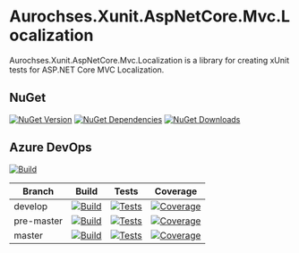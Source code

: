 # Aurochses.Xunit.AspNetCore.Mvc.Localization

Aurochses.Xunit.AspNetCore.Mvc.Localization is a library for creating xUnit tests for ASP.NET Core MVC Localization.

## NuGet
[![NuGet Version](https://img.shields.io/nuget/v/Aurochses.Xunit.AspNetCore.Mvc.Localization.svg?style=flat-square)](https://www.nuget.org/packages/Aurochses.Xunit.AspNetCore.Mvc.Localization)
[![NuGet Dependencies](https://img.shields.io/librariesio/release/nuget/Aurochses.Xunit.AspNetCore.Mvc.Localization.svg?style=flat-square)](https://libraries.io/nuget/Aurochses.Xunit.AspNetCore.Mvc.Localization)
[![NuGet Downloads](https://img.shields.io/nuget/dt/Aurochses.Xunit.AspNetCore.Mvc.Localization.svg?style=flat-square)](https://www.nuget.org/packages/Aurochses.Xunit.AspNetCore.Mvc.Localization)

## Azure DevOps

[![Build](https://img.shields.io/azure-devops/release/Aurochses/61cd8e26-670f-4d15-9b53-5e73a476a30f/7/7.svg?style=flat-square)](https://dev.azure.com/Aurochses/Aurochses.OpenSource/_release?definitionId=7)

Branch     | Build | Tests | Coverage
-----------|-------|-------|----------
develop | [![Build](https://img.shields.io/azure-devops/build/Aurochses/Aurochses.OpenSource/386/develop.svg?style=flat-square)](https://dev.azure.com/Aurochses/Aurochses.OpenSource/_build/latest?definitionId=386&branchName=develop) | [![Tests](https://img.shields.io/azure-devops/tests/Aurochses/Aurochses.OpenSource/386/develop.svg?style=flat-square)](https://dev.azure.com/Aurochses/Aurochses.OpenSource/_build/latest?definitionId=386&branchName=develop) | [![Coverage](https://img.shields.io/azure-devops/coverage/Aurochses/Aurochses.OpenSource/386/develop.svg?style=flat-square)](https://dev.azure.com/Aurochses/Aurochses.OpenSource/_build/latest?definitionId=386&branchName=develop)
pre-master | [![Build](https://img.shields.io/azure-devops/build/Aurochses/Aurochses.OpenSource/386/pre-master.svg?style=flat-square)](https://dev.azure.com/Aurochses/Aurochses.OpenSource/_build/latest?definitionId=386&branchName=pre-master) | [![Tests](https://img.shields.io/azure-devops/tests/Aurochses/Aurochses.OpenSource/386/pre-master.svg?style=flat-square)](https://dev.azure.com/Aurochses/Aurochses.OpenSource/_build/latest?definitionId=386&branchName=pre-master) | [![Coverage](https://img.shields.io/azure-devops/coverage/Aurochses/Aurochses.OpenSource/386/pre-master.svg?style=flat-square)](https://dev.azure.com/Aurochses/Aurochses.OpenSource/_build/latest?definitionId=386&branchName=pre-master)
master | [![Build](https://img.shields.io/azure-devops/build/Aurochses/Aurochses.OpenSource/386/master.svg?style=flat-square)](https://dev.azure.com/Aurochses/Aurochses.OpenSource/_build/latest?definitionId=386&branchName=master) | [![Tests](https://img.shields.io/azure-devops/tests/Aurochses/Aurochses.OpenSource/386/master.svg?style=flat-square)](https://dev.azure.com/Aurochses/Aurochses.OpenSource/_build/latest?definitionId=386&branchName=master) | [![Coverage](https://img.shields.io/azure-devops/coverage/Aurochses/Aurochses.OpenSource/386/master.svg?style=flat-square)](https://dev.azure.com/Aurochses/Aurochses.OpenSource/_build/latest?definitionId=386&branchName=master)

